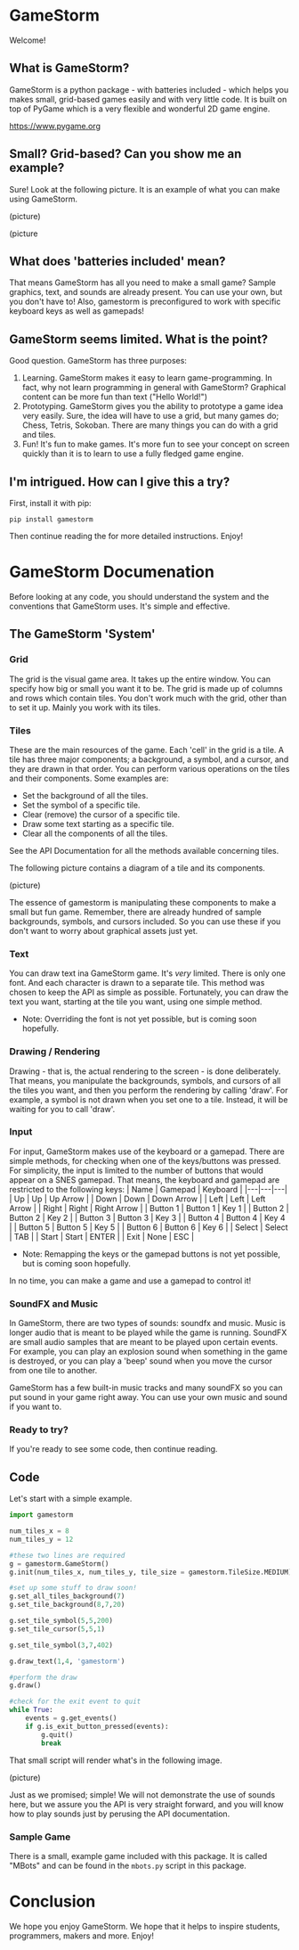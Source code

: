 # GameStorm

Welcome!

## What is GameStorm?

GameStorm is a python package - with batteries included - which helps you makes small, grid-based games easily and with very little code. It is built on top of PyGame which is a very flexible and wonderful 2D game engine.

https://www.pygame.org

## Small? Grid-based? Can you show me an example?

Sure! Look at the following picture. It is an example of what you can make using GameStorm.

(picture)

(picture

## What does 'batteries included' mean?

That means GameStorm has all you need to make a small game? Sample graphics, text, and sounds are already present. You can use your own, but you don't have to! Also, gamestorm is preconfigured to work with specific keyboard keys as well as gamepads!

## GameStorm seems limited. What is the point?

Good question. GameStorm has three purposes:

1. Learning. GameStorm makes it easy to learn game-programming. In fact, why not learn programming in general with GameStorm? Graphical content can be more fun than text ("Hello World!")
2. Prototyping. GameStorm gives you the ability to prototype a game idea very easily. Sure, the idea will have to use a grid, but many games do; Chess, Tetris, Sokoban. There are many things you can do with a grid and tiles.
3. Fun! It's fun to make games. It's more fun to see your concept on screen quickly than it is to learn to use a fully fledged game engine.

## I'm intrigued. How can I give this a try?

First, install it with pip:

`pip install gamestorm`

Then continue reading the for more detailed instructions. Enjoy!

# GameStorm Documenation

Before looking at any code, you should understand the system and the conventions that GameStorm uses. It's simple and effective.

## The GameStorm 'System'


### Grid

The grid is the visual game area. It takes up the entire window. You can specify how big or small you want it to be. The grid is made up of columns and rows which contain tiles. You don't work much with the grid, other than to set it up. Mainly you work with its tiles.

### Tiles

These are the main resources of the game. Each 'cell' in the grid is a tile. A tile has three major components; a background, a symbol, and a cursor, and they are drawn in that order. You can perform various operations on the tiles and their components. Some examples are:

- Set the background of all the tiles.
- Set the symbol of a specific tile. 
- Clear (remove) the cursor of a specific tile.
- Draw some text starting as a specific tile.
- Clear all the components of all the tiles.

See the API Documentation for all the methods available concerning tiles.

The following picture contains a diagram of a tile and its components.

(picture)

The essence of gamestorm is manipulating these components to make a small but fun game. Remember, there are already hundred of sample backgrounds, symbols, and cursors included. So you can use these if you don't want to worry about graphical assets just yet.

### Text

You can draw text ina GameStorm game. It's *very* limited. There is only one font. And each character is drawn to a separate tile. This method was chosen to keep the API as simple as possible. Fortunately, you can draw the text you want, starting at the tile you want, using one simple method.

* Note: Overriding the font is not yet possible, but is coming soon hopefully.

### Drawing / Rendering

Drawing - that is, the actual rendering to the screen - is done deliberately. That means, you manipulate the backgrounds, symbols, and cursors of all the tiles you want, and then you perform the rendering by calling 'draw'. For example, a symbol is not drawn when you set one to a tile. Instead, it will be waiting for you to call 'draw'.

### Input

For input, GameStorm makes use of the keyboard or a gamepad. There are simple methods, for checking when one of the keys/buttons was pressed. For simplicity, the input is limited to the number of buttons that would appear on a SNES gamepad. That means, the keyboard and gamepad are restricted to the following keys:
| Name | Gamepad | Keyboard |
|---|---|---|
| Up | Up | Up Arrow |
| Down | Down | Down Arrow |
| Left | Left | Left Arrow |
| Right | Right | Right Arrow |
| Button 1 | Button 1 | Key 1 |
| Button 2 | Button 2 | Key 2 |
| Button 3 | Button 3 | Key 3 |
| Button 4 | Button 4 | Key 4 |
| Button 5 | Button 5 | Key 5 |
| Button 6 | Button 6 | Key 6 |
| Select | Select | TAB |
| Start | Start | ENTER |
| Exit | None | ESC |

* Note: Remapping the keys or the gamepad buttons is not yet possible, but is coming soon hopefully.

In no time, you can make a game and use a gamepad to control it!

### SoundFX and Music

In GameStorm, there are two types of sounds: soundfx and music. Music is longer audio that is meant to be played while the game is running. SoundFX are small audio samples that are meant to be played upon certain events. For example, you can play an explosion sound when something in the game is destroyed, or you can play a 'beep' sound when you move the cursor from one tile to another.

GameStorm has a few built-in music tracks and many soundFX so you can put sound in your game right away. You can use your own music and sound if you want to.

### Ready to try?

If you're ready to see some code, then continue reading.

## Code

Let's start with a simple example.

```python
import gamestorm

num_tiles_x = 8
num_tiles_y = 12

#these two lines are required
g = gamestorm.GameStorm()  
g.init(num_tiles_x, num_tiles_y, tile_size = gamestorm.TileSize.MEDIUM)

#set up some stuff to draw soon!
g.set_all_tiles_background(7)
g.set_tile_background(8,7,20)

g.set_tile_symbol(5,5,200)
g.set_tile_cursor(5,5,1)

g.set_tile_symbol(3,7,402)

g.draw_text(1,4, 'gamestorm')

#perform the draw
g.draw()

#check for the exit event to quit
while True:
    events = g.get_events()
    if g.is_exit_button_pressed(events):
        g.quit()
        break
```

That small script will render what's in the following image.

(picture)

Just as we promised; simple! We will not demonstrate the use of sounds here, but we assure you the API is very straight forward, and you will know how to play sounds just by perusing the API documentation.

### Sample Game

There is a small, example game included with this package. It is called "MBots" and can be found in the `mbots.py` script in this package.

# Conclusion

We hope you enjoy GameStorm. We hope that it helps to inspire students, programmers, makers and more. Enjoy!

